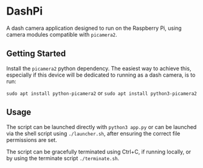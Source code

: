 # DashPi

A dash camera application designed to run on the Raspberry Pi, using camera modules compatible with `picamera2`.

## Getting Started

Install the `picamera2` python dependency. The easiest way to achieve this, especially if this device will be dedicated to running as a dash camera, is to run:

`sudo apt install python-picamera2` or `sudo apt install python3-picamera2`

## Usage

The script can be launched directly with `python3 app.py` or can be launched via the shell script using `./launcher.sh`, after ensuring the correct file permissions are set.

The script can be gracefully terminated using Ctrl+C, if running locally, or by using the terminate script `./terminate.sh`.

